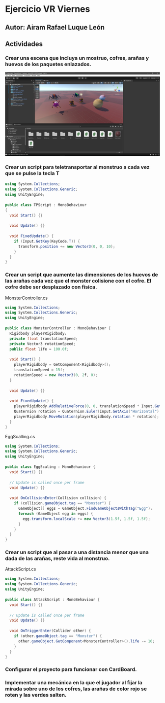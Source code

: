 # Ejercicio VR Viernes

## Autor: Airam Rafael Luque León

## Actividades

### Crear una escena que incluya un mostruo, cofres, arañas y huevos de los paquetes enlazados.

![exercise1](/img/1.jpg)

### Crear un script para teletransportar al monstruo a cada vez que se pulse la tecla T

```csharp
using System.Collections;
using System.Collections.Generic;
using UnityEngine;

public class TPScript : MonoBehaviour
{
  void Start() {}

  void Update() {}

  void FixedUpdate() {
    if (Input.GetKey(KeyCode.T)) {
      transform.position += new Vector3(0, 0, 10);
    }
  }
}
```

### Crear un script que aumente las dimensiones de los huevos de las arañas cada vez que el monster colisione con el cofre. El cofre debe ser desplazado con física.

MonsterController.cs
```csharp
using System.Collections;
using System.Collections.Generic;
using UnityEngine;

public class MonsterController : MonoBehaviour {
  Rigidbody playerRigidbody;
  private float translationSpeed;
  private Vector3 rotationSpeed;
  public float life = 100.0f;

  void Start() {
    playerRigidbody = GetComponent<Rigidbody>();
    translationSpeed = 15f;
    rotationSpeed = new Vector3(0, 2f, 0);
  }

  void Update() {}

  void FixedUpdate() {
    playerRigidbody.AddRelativeForce(0, 0, translationSpeed * Input.GetAxis("Vertical"));
    Quaternion rotation = Quaternion.Euler(Input.GetAxis("Horizontal") * rotationSpeed);
    playerRigidbody.MoveRotation(playerRigidbody.rotation * rotation);
  }
}
```

EggScalling.cs
```csharp
using System.Collections;
using System.Collections.Generic;
using UnityEngine;

public class EggScaling : MonoBehaviour {
  void Start() {}

  // Update is called once per frame
  void Update() {}

  void OnCollisionEnter(Collision collision) {
    if (collision.gameObject.tag == "Monster") {
      GameObject[] eggs = GameObject.FindGameObjectsWithTag("Egg");
      foreach (GameObject egg in eggs) {
        egg.transform.localScale += new Vector3(1.5f, 1.5f, 1.5f);
      }
    }
  }
}
```

### Crear un script que al pasar a una distancia menor que una dada de las arañas, reste vida al monstruo.

AttackScript.cs
```csharp
using System.Collections;
using System.Collections.Generic;
using UnityEngine;

public class AttackScript : MonoBehaviour {
  void Start() {}

  // Update is called once per frame
  void Update() {}

  void OnTriggerEnter(Collider other) {
    if (other.gameObject.tag == "Monster") {
      other.gameObject.GetComponent<MonsterController>().life -= 10;
    }
  }
}
```

### Configurar el proyecto para funcionar con CardBoard. 

### Implementar una mecánica en la que el jugador al fijar la mirada sobre uno de los cofres, las arañas de color rojo se roten y las verdes salten.